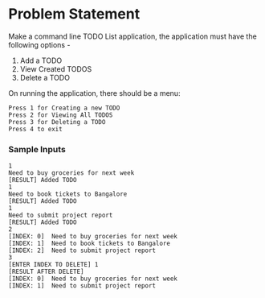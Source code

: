# Problem Statement

Make a command line TODO List application, the application must have the following options -
1. Add a TODO
2. View Created TODOS
3. Delete a TODO

On running the application, there should be a menu:
```
Press 1 for Creating a new TODO
Press 2 for Viewing All TODOS
Press 3 for Deleting a TODO
Press 4 to exit
```

### Sample Inputs
```
1
Need to buy groceries for next week
[RESULT] Added TODO
1
Need to book tickets to Bangalore
[RESULT] Added TODO
1
Need to submit project report
[RESULT] Added TODO
2
[INDEX: 0]  Need to buy groceries for next week
[INDEX: 1]  Need to book tickets to Bangalore
[INDEX: 2]  Need to submit project report
3
[ENTER INDEX TO DELETE] 1
[RESULT AFTER DELETE]
[INDEX: 0]  Need to buy groceries for next week
[INDEX: 1]  Need to submit project report
```
